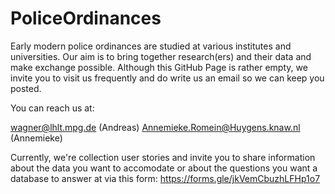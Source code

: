 # PoliceOrdinances
Early modern police ordinances are studied at various institutes and universities. Our aim is to bring together research(ers) and their data and make exchange possible.
Although this GitHub Page is rather empty, we invite you to visit us frequently and do write us an email so we can keep you posted.

You can reach us at:

wagner@lhlt.mpg.de (Andreas)
Annemieke.Romein@Huygens.knaw.nl (Annemieke)

Currently, we're collection user stories and invite you to share information about the data you want to accomodate or about the questions you want a database to answer at via this form: <https://forms.gle/jkVemCbuzhLFHp1o7>

